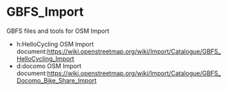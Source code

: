 # GBFS_Import
GBFS files and tools for OSM Import
- h:HelloCycling
OSM Import document:https://wiki.openstreetmap.org/wiki/Import/Catalogue/GBFS_HelloCycling_Import
- d:docomo
OSM Import document:https://wiki.openstreetmap.org/wiki/Import/Catalogue/GBFS_Docomo_Bike_Share_Import
